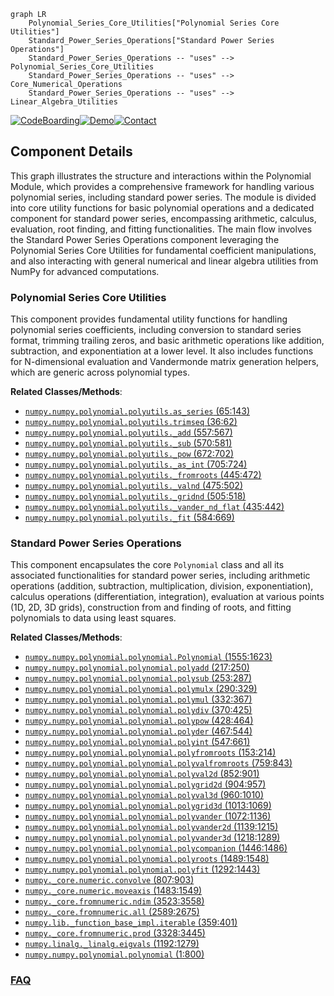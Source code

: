 ```mermaid
graph LR
    Polynomial_Series_Core_Utilities["Polynomial Series Core Utilities"]
    Standard_Power_Series_Operations["Standard Power Series Operations"]
    Standard_Power_Series_Operations -- "uses" --> Polynomial_Series_Core_Utilities
    Standard_Power_Series_Operations -- "uses" --> Core_Numerical_Operations
    Standard_Power_Series_Operations -- "uses" --> Linear_Algebra_Utilities
```
[![CodeBoarding](https://img.shields.io/badge/Generated%20by-CodeBoarding-9cf?style=flat-square)](https://github.com/CodeBoarding/CodeBoarding)[![Demo](https://img.shields.io/badge/Try%20our-Demo-blue?style=flat-square)](https://www.codeboarding.org/demo)[![Contact](https://img.shields.io/badge/Contact%20us%20-%20contact@codeboarding.org-lightgrey?style=flat-square)](mailto:contact@codeboarding.org)

## Component Details

This graph illustrates the structure and interactions within the Polynomial Module, which provides a comprehensive framework for handling various polynomial series, including standard power series. The module is divided into core utility functions for basic polynomial operations and a dedicated component for standard power series, encompassing arithmetic, calculus, evaluation, root finding, and fitting functionalities. The main flow involves the Standard Power Series Operations component leveraging the Polynomial Series Core Utilities for fundamental coefficient manipulations, and also interacting with general numerical and linear algebra utilities from NumPy for advanced computations.

### Polynomial Series Core Utilities
This component provides fundamental utility functions for handling polynomial series coefficients, including conversion to standard series format, trimming trailing zeros, and basic arithmetic operations like addition, subtraction, and exponentiation at a lower level. It also includes functions for N-dimensional evaluation and Vandermonde matrix generation helpers, which are generic across polynomial types.


**Related Classes/Methods**:

- <a href="https://github.com/numpy/numpy/blob/master/numpy/polynomial/polyutils.py#L65-L143" target="_blank" rel="noopener noreferrer">`numpy.numpy.polynomial.polyutils.as_series` (65:143)</a>
- <a href="https://github.com/numpy/numpy/blob/master/numpy/polynomial/polyutils.py#L36-L62" target="_blank" rel="noopener noreferrer">`numpy.numpy.polynomial.polyutils.trimseq` (36:62)</a>
- <a href="https://github.com/numpy/numpy/blob/master/numpy/polynomial/polyutils.py#L557-L567" target="_blank" rel="noopener noreferrer">`numpy.numpy.polynomial.polyutils._add` (557:567)</a>
- <a href="https://github.com/numpy/numpy/blob/master/numpy/polynomial/polyutils.py#L570-L581" target="_blank" rel="noopener noreferrer">`numpy.numpy.polynomial.polyutils._sub` (570:581)</a>
- <a href="https://github.com/numpy/numpy/blob/master/numpy/polynomial/polyutils.py#L672-L702" target="_blank" rel="noopener noreferrer">`numpy.numpy.polynomial.polyutils._pow` (672:702)</a>
- <a href="https://github.com/numpy/numpy/blob/master/numpy/polynomial/polyutils.py#L705-L724" target="_blank" rel="noopener noreferrer">`numpy.numpy.polynomial.polyutils._as_int` (705:724)</a>
- <a href="https://github.com/numpy/numpy/blob/master/numpy/polynomial/polyutils.py#L445-L472" target="_blank" rel="noopener noreferrer">`numpy.numpy.polynomial.polyutils._fromroots` (445:472)</a>
- <a href="https://github.com/numpy/numpy/blob/master/numpy/polynomial/polyutils.py#L475-L502" target="_blank" rel="noopener noreferrer">`numpy.numpy.polynomial.polyutils._valnd` (475:502)</a>
- <a href="https://github.com/numpy/numpy/blob/master/numpy/polynomial/polyutils.py#L505-L518" target="_blank" rel="noopener noreferrer">`numpy.numpy.polynomial.polyutils._gridnd` (505:518)</a>
- <a href="https://github.com/numpy/numpy/blob/master/numpy/polynomial/polyutils.py#L435-L442" target="_blank" rel="noopener noreferrer">`numpy.numpy.polynomial.polyutils._vander_nd_flat` (435:442)</a>
- <a href="https://github.com/numpy/numpy/blob/master/numpy/polynomial/polyutils.py#L584-L669" target="_blank" rel="noopener noreferrer">`numpy.numpy.polynomial.polyutils._fit` (584:669)</a>


### Standard Power Series Operations
This component encapsulates the core `Polynomial` class and all its associated functionalities for standard power series, including arithmetic operations (addition, subtraction, multiplication, division, exponentiation), calculus operations (differentiation, integration), evaluation at various points (1D, 2D, 3D grids), construction from and finding of roots, and fitting polynomials to data using least squares.


**Related Classes/Methods**:

- <a href="https://github.com/numpy/numpy/blob/master/numpy/polynomial/polynomial.py#L1555-L1623" target="_blank" rel="noopener noreferrer">`numpy.numpy.polynomial.polynomial.Polynomial` (1555:1623)</a>
- <a href="https://github.com/numpy/numpy/blob/master/numpy/polynomial/polynomial.py#L217-L250" target="_blank" rel="noopener noreferrer">`numpy.numpy.polynomial.polynomial.polyadd` (217:250)</a>
- <a href="https://github.com/numpy/numpy/blob/master/numpy/polynomial/polynomial.py#L253-L287" target="_blank" rel="noopener noreferrer">`numpy.numpy.polynomial.polynomial.polysub` (253:287)</a>
- <a href="https://github.com/numpy/numpy/blob/master/numpy/polynomial/polynomial.py#L290-L329" target="_blank" rel="noopener noreferrer">`numpy.numpy.polynomial.polynomial.polymulx` (290:329)</a>
- <a href="https://github.com/numpy/numpy/blob/master/numpy/polynomial/polynomial.py#L332-L367" target="_blank" rel="noopener noreferrer">`numpy.numpy.polynomial.polynomial.polymul` (332:367)</a>
- <a href="https://github.com/numpy/numpy/blob/master/numpy/polynomial/polynomial.py#L370-L425" target="_blank" rel="noopener noreferrer">`numpy.numpy.polynomial.polynomial.polydiv` (370:425)</a>
- <a href="https://github.com/numpy/numpy/blob/master/numpy/polynomial/polynomial.py#L428-L464" target="_blank" rel="noopener noreferrer">`numpy.numpy.polynomial.polynomial.polypow` (428:464)</a>
- <a href="https://github.com/numpy/numpy/blob/master/numpy/polynomial/polynomial.py#L467-L544" target="_blank" rel="noopener noreferrer">`numpy.numpy.polynomial.polynomial.polyder` (467:544)</a>
- <a href="https://github.com/numpy/numpy/blob/master/numpy/polynomial/polynomial.py#L547-L661" target="_blank" rel="noopener noreferrer">`numpy.numpy.polynomial.polynomial.polyint` (547:661)</a>
- <a href="https://github.com/numpy/numpy/blob/master/numpy/polynomial/polynomial.py#L153-L214" target="_blank" rel="noopener noreferrer">`numpy.numpy.polynomial.polynomial.polyfromroots` (153:214)</a>
- <a href="https://github.com/numpy/numpy/blob/master/numpy/polynomial/polynomial.py#L759-L843" target="_blank" rel="noopener noreferrer">`numpy.numpy.polynomial.polynomial.polyvalfromroots` (759:843)</a>
- <a href="https://github.com/numpy/numpy/blob/master/numpy/polynomial/polynomial.py#L852-L901" target="_blank" rel="noopener noreferrer">`numpy.numpy.polynomial.polynomial.polyval2d` (852:901)</a>
- <a href="https://github.com/numpy/numpy/blob/master/numpy/polynomial/polynomial.py#L904-L957" target="_blank" rel="noopener noreferrer">`numpy.numpy.polynomial.polynomial.polygrid2d` (904:957)</a>
- <a href="https://github.com/numpy/numpy/blob/master/numpy/polynomial/polynomial.py#L960-L1010" target="_blank" rel="noopener noreferrer">`numpy.numpy.polynomial.polynomial.polyval3d` (960:1010)</a>
- <a href="https://github.com/numpy/numpy/blob/master/numpy/polynomial/polynomial.py#L1013-L1069" target="_blank" rel="noopener noreferrer">`numpy.numpy.polynomial.polynomial.polygrid3d` (1013:1069)</a>
- <a href="https://github.com/numpy/numpy/blob/master/numpy/polynomial/polynomial.py#L1072-L1136" target="_blank" rel="noopener noreferrer">`numpy.numpy.polynomial.polynomial.polyvander` (1072:1136)</a>
- <a href="https://github.com/numpy/numpy/blob/master/numpy/polynomial/polynomial.py#L1139-L1215" target="_blank" rel="noopener noreferrer">`numpy.numpy.polynomial.polynomial.polyvander2d` (1139:1215)</a>
- <a href="https://github.com/numpy/numpy/blob/master/numpy/polynomial/polynomial.py#L1218-L1289" target="_blank" rel="noopener noreferrer">`numpy.numpy.polynomial.polynomial.polyvander3d` (1218:1289)</a>
- <a href="https://github.com/numpy/numpy/blob/master/numpy/polynomial/polynomial.py#L1446-L1486" target="_blank" rel="noopener noreferrer">`numpy.numpy.polynomial.polynomial.polycompanion` (1446:1486)</a>
- <a href="https://github.com/numpy/numpy/blob/master/numpy/polynomial/polynomial.py#L1489-L1548" target="_blank" rel="noopener noreferrer">`numpy.numpy.polynomial.polynomial.polyroots` (1489:1548)</a>
- <a href="https://github.com/numpy/numpy/blob/master/numpy/polynomial/polynomial.py#L1292-L1443" target="_blank" rel="noopener noreferrer">`numpy.numpy.polynomial.polynomial.polyfit` (1292:1443)</a>
- <a href="https://github.com/numpy/numpy/blob/master/numpy/_core/numeric.py#L807-L903" target="_blank" rel="noopener noreferrer">`numpy._core.numeric.convolve` (807:903)</a>
- <a href="https://github.com/numpy/numpy/blob/master/numpy/_core/numeric.py#L1483-L1549" target="_blank" rel="noopener noreferrer">`numpy._core.numeric.moveaxis` (1483:1549)</a>
- <a href="https://github.com/numpy/numpy/blob/master/numpy/_core/fromnumeric.py#L3523-L3558" target="_blank" rel="noopener noreferrer">`numpy._core.fromnumeric.ndim` (3523:3558)</a>
- <a href="https://github.com/numpy/numpy/blob/master/numpy/_core/fromnumeric.py#L2589-L2675" target="_blank" rel="noopener noreferrer">`numpy._core.fromnumeric.all` (2589:2675)</a>
- <a href="https://github.com/numpy/numpy/blob/master/numpy/lib/_function_base_impl.py#L359-L401" target="_blank" rel="noopener noreferrer">`numpy.lib._function_base_impl.iterable` (359:401)</a>
- <a href="https://github.com/numpy/numpy/blob/master/numpy/_core/fromnumeric.py#L3328-L3445" target="_blank" rel="noopener noreferrer">`numpy._core.fromnumeric.prod` (3328:3445)</a>
- <a href="https://github.com/numpy/numpy/blob/master/numpy/linalg/_linalg.py#L1192-L1279" target="_blank" rel="noopener noreferrer">`numpy.linalg._linalg.eigvals` (1192:1279)</a>
- <a href="https://github.com/numpy/numpy/blob/master/numpy/polynomial/polynomial.py#L1-L800" target="_blank" rel="noopener noreferrer">`numpy.numpy.polynomial.polynomial` (1:800)</a>




### [FAQ](https://github.com/CodeBoarding/GeneratedOnBoardings/tree/main?tab=readme-ov-file#faq)